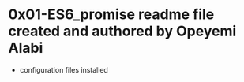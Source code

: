 # 0x01-ES6_promise readme file created and authored by Opeyemi Alabi
* configuration files installed
